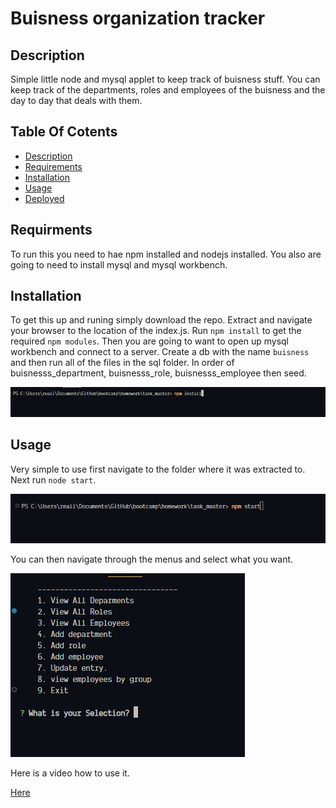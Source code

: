 # Buisness organization tracker

## Description

Simple little node and mysql applet to keep track of buisness stuff. You can keep track of the departments, roles and employees of the buisness and the day to day that deals with them.


## Table Of Cotents

- [Description](#description)
- [Requirements](#requirments)
- [Installation](#installation)
- [Usage](#usage)
- [Deployed](#deployed)


## Requirments

To run this you need to hae npm installed and nodejs installed. You also are going to need to install mysql and mysql workbench.

## Installation
To get this up and runing simply download the repo. Extract and navigate your browser to the location of the index.js. Run `npm install` to get the required `npm modules`. Then you are going to want to open up mysql workbench and connect to a server. Create a db with the name `buisness` and then run all of the files in the sql folder. In order of buisnesss_department, buisnesss_role, buisnesss_employee then seed.

![npm](./docs/npminstall.png)

## Usage
Very simple to use first navigate to the folder where it was extracted to. Next run `node start`.

![Step1](./docs/step1.png)

You can then navigate through the menus and select what you want.

![Step2](./docs/step3.png)

Here is a video how to use it.

[Here](https://app.castify.com/view/b3c52a5c-66e5-4c39-b3af-a8ddb6fbda85)